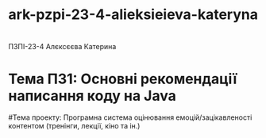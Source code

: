 # ark-pzpi-23-4-alieksieieva-kateryna
#

ПЗПІ-23-4
Алєксєєва Катерина

# Тема ПЗ1: Основні рекомендації написання коду на Java
#Тема проекту: Програмна система оцінювання емоцій/зацікавленості контентом (тренінги, лекції, кіно та ін.)

